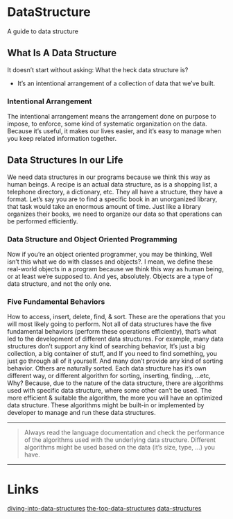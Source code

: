 # DataStructure
A guide to data structure 

## What Is A Data Structure
It doesn’t start without asking: What the heck data structure is?
* It’s an intentional arrangement of a collection of data that we’ve built.

### Intentional Arrangement
The intentional arrangement means the arrangement done on purpose to impose, to enforce, some kind of systematic organization on the data.
Because it’s useful, it makes our lives easier, and it’s easy to manage when you keep related information together.


##  Data Structures In our Life
We need data structures in our programs because we think this way as human beings.
A recipe is an actual data structure, as is a shopping list, a telephone directory, a dictionary, etc. They all have a structure, they have a format.
Let’s say you are to find a specific book in an unorganized library, that task would take an enormous amount of time. Just like a library organizes their books, we need to organize our data so that operations can be performed efficiently.

### Data Structure and Object Oriented Programming
Now if you’re an object oriented programmer, you may be thinking, Well isn’t this what we do with classes and objects?.
I mean, we define these real-world objects in a program because we think this way as human being, or at least we’re supposed to.
And yes, absolutely. Objects are a type of data structure, and not the only one.

### Five Fundamental Behaviors
How to access, insert, delete, find, & sort. These are the operations that you will most likely going to perform.
Not all of data structures have the five fundamental behaviors (perform these operations efficiently), that’s what led to the development of different data structures. 
For example, many data structures don’t support any kind of searching behavior, It’s just a big collection, a big container of stuff, and If you need to find something, you just go through all of it yourself. And many don’t provide any kind of sorting behavior. Others are naturally sorted.
Each data structure has it’s own different way, or different algorithm for sorting, inserting, finding, …etc, Why? Because, due to the nature of the data structure, there are algorithms used with specific data structure, where some other can’t be used.
The more efficient & suitable the algorithm, the more you will have an optimized data structure. These algorithms might be built-in or implemented by developer to manage and run these data structures.
***
> Always read the language documentation and check the performance of the algorithms used with the underlying data structure. Different algorithms might be used based on the data (it’s size, type, …) you have.
***

# Links
[diving-into-data-structures](https://medium.com/omarelgabrys-blog/diving-into-data-structures-6bc71b2e8f92)
[the-top-data-structures](https://www.freecodecamp.org/news/the-top-data-structures-you-should-know-for-your-next-coding-interview-36af0831f5e3/)
[data-structures](https://www.topcoder.com/community/competitive-programming/tutorials/data-structures/)
